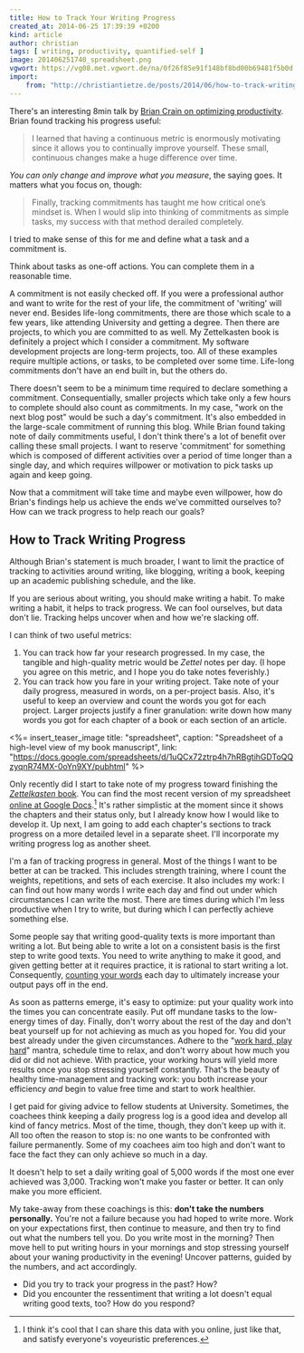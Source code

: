 ```yaml
---
title: How to Track Your Writing Progress
created_at: 2014-06-25 17:39:39 +0200
kind: article
author: christian
tags: [ writing, productivity, quantified-self ]
image: 201406251740_spreadsheet.png
vgwort: https://vg08.met.vgwort.de/na/0f26f85e91f148bf8bd00b69481f5b0d
import:
    from: "http://christiantietze.de/posts/2014/06/how-to-track-writing-progress"
---
```


There's an interesting 8min talk by [Brian Crain on optimizing productivity][crain]. Brian found tracking his progress useful:

> I learned that having a continuous metric is enormously motivating since it allows you to continually improve yourself. These small, continuous changes make a huge difference over time.

_You can only change and improve what you measure_, the saying goes. It matters what you focus on, though:


> Finally, tracking commitments has taught me how critical one’s mindset is. When I would slip into thinking of commitments as simple tasks, my success with that method derailed completely.

I tried to make sense of this for me and define what a task and a commitment is.

Think about tasks as one-off actions. You can complete them in a reasonable time.

A commitment is not easily checked off. If you were a professional author and want to write for the rest of your life, the commitment of 'writing' will never end. Besides life-long commitments, there are those which scale to a few years, like attending University and getting a degree. Then there are projects, to which you are committed to as well. My Zettelkasten book is definitely a project which I consider a commitment. My software development projects are long-term projects, too.  All of these examples require multiple actions, or tasks, to be completed over some time. Life-long commitments don't have an end built in, but the others do.

There doesn't seem to be a minimum time required to declare something a commitment. Consequentially, smaller projects which take only a few hours to complete should also count as commitments. In my case, "work on the next blog post" would be such a day's commitment. It's also embedded in the large-scale commitment of running this blog. While Brian found taking note of daily commitments useful, I don't think there's a lot of benefit over calling these small projects. I want to reserve 'commitment' for something which is composed of different activities over a period of time longer than a single day, and which requires willpower or motivation to pick tasks up again and keep going.

Now that a commitment will take time and maybe even willpower, how do Brian's findings help us achieve the ends we've committed ourselves to? How can we track progress to help reach our goals?

## How to Track Writing Progress

Although Brian's statement is much broader, I want to limit the practice of tracking to activities around writing, like blogging, writing a book, keeping up an academic publishing schedule, and the like.

If you are serious about writing, you should make writing a habit. To make writing a habit, it helps to track progress. We can fool ourselves, but data don't lie. Tracking helps uncover when and how we're slacking off.

I can think of two useful metrics:

1. You can track how far your research progressed. In my case, the tangible and high-quality metric would be _Zettel_ notes per day. (I hope you agree on this metric, and I hope you do take notes feverishly.)
2. You can track how you fare in your writing project. Take note of your daily progress, measured in words, on a per-project basis. Also, it's useful to keep an overview and count the words you got for each project. Larger projects justify a finer granulation: write down how many words you got for each chapter of a book or each section of an article.

<%= insert_teaser_image title: "spreadsheet", caption: "Spreadsheet of a high-level view of my book manuscript", link: "https://docs.google.com/spreadsheets/d/1uQCx72ztrp4h7hRBgtihGDToQQzyqnR74MX-0oYn9XY/pubhtml" %>

Only recently did I start to take note of my progress toward finishing the [_Zettelkasten_ book][book]. You can find the most recent version of my spreadsheet [online at Google Docs][zkbookspr].[^voy] It's rather simplistic at the moment since it shows the chapters and their status only, but I already know how I would like to develop it. Up next, I am going to add each chapter's sections to track progress on a more detailed level in a separate sheet. I'll incorporate my writing progress log as another sheet.

  [^voy]: I think it's cool that I can share this data with you online, just like that, and satisfy everyone's voyeuristic preferences.

I'm a fan of tracking progress in general.  Most of the things I want to be better at can be tracked. This includes strength training, where I count the weights, repetitions, and sets of each exercise. It also includes my work:  I can find out how many words I write each day and find out under which circumstances I can write the most. There are times during which I'm less productive when I try to write, but during which I can perfectly achieve something else.

Some people say that writing good-quality texts is more important than writing a lot. But being able to write a lot on a consistent basis is the first step to write good texts. You need to write anything to make it good, and given getting better at it requires practice, it is rational to start writing a lot. Consequently, [counting your words][count] each day to ultimately increase your output pays off in the end.

As soon as patterns emerge, it's easy to optimize:  put your quality work into the times you can concentrate easily. Put off mundane tasks to the low-energy times of day. Finally, don't worry about the rest of the day and don't beat yourself up for not achieving as much as you hoped for. You did your best already under the given circumstances. Adhere to the "[work hard, play hard][whph]" mantra, schedule time to relax, and don't worry about how much you did or did not achieve. With practice, your working hours will yield more results once you stop stressing yourself constantly. That's the beauty of healthy time-management and tracking work: you both increase your efficiency _and_ begin to value free time and start to work healthier.

I get paid for giving advice to fellow students at University. Sometimes, the coachees think keeping a daily progress log is a good idea and develop all kind of fancy metrics. Most of the time, though, they don't keep up with it. All too often the reason to stop is:  no one wants to be confronted with failure permanently. Some of my coachees aim too high and don't want to face the fact they can only achieve so much in a day.

It doesn't help to set a daily writing goal of 5,000 words if the most one ever achieved was 3,000. Tracking won't make you faster or better. It can only make you more efficient.

My take-away from these coachings is this:  **don't take the numbers personally.**  You're not a failure because you had hoped to write more. Work on your expectations first, then continue to measure, and then try to find out what the numbers tell you. Do you write most in the morning? Then move hell to put writing hours in your mornings and stop stressing yourself about your waning productivity in the evening! Uncover patterns, guided by the numbers, and act accordingly.

* Did you try to track your progress in the past? How?
* Did you encounter the ressentiment that writing a lot doesn't equal writing good texts, too? How do you respond?

[crain]: http://quantifiedself.com/2014/06/brian-crain-optimizing-productivity/
[count]: /posts/count-your-words
[book]: http://www.zettelkasten.de/book/
[zkbookspr]: https://docs.google.com/spreadsheets/d/1uQCx72ztrp4h7hRBgtihGDToQQzyqnR74MX-0oYn9XY/pubhtml
[whph]: http://www.dextronet.com/blog/the-now-habit-summary/
